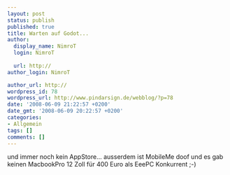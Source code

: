 ```yaml
---
layout: post
status: publish
published: true
title: Warten auf Godot...
author:
  display_name: NimroT
  login: NimroT
  
  url: http://
author_login: NimroT

author_url: http://
wordpress_id: 78
wordpress_url: http://www.pindarsign.de/webblog/?p=78
date: '2008-06-09 21:22:57 +0200'
date_gmt: '2008-06-09 20:22:57 +0200'
categories:
- Allgemein
tags: []
comments: []
---
```

<p>und immer noch kein AppStore... ausserdem ist MobileMe doof und es gab keinen MacbookPro 12 Zoll für 400 Euro als EeePC Konkurrent ;-)</p>
